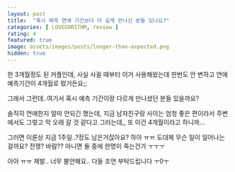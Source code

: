 ```yaml
---
layout: post
title:  "혹시 예측 연애 기간보다 더 길게 만나신 분들 있나요?"
categories: [ LOVEGORITHM, review ]
rating: 4
featured: true
image: assets/images/posts/longer-than-expected.png
hidden: true
---
```


한 3개월정도 된 커플인데, 사실 사귈 때부터 이거 사용해왔는데 한번도 안 변하고 연애 예측기간이 4개월로 떴거든요;;

그래서 그런데..여기서 혹시 예측 기간이랑 다르게 만나셨던 분들 있을까요?

솔직히 연애한지 얼마 안되긴 했는데, 지금 남자친구랑 사이는 엄청 좋은 편이라서 주변에서도 그렇고 막 오래 갈 것 같다고 그러는데,, 또 이건 4개월이라고 하니까...

그러면 이론상 지금 1주일..?정도 남은거잖아요? 하아 ㅠㅠ 도대체 무슨 일이 일어나는 걸까요? 전쟁? 바람?? 아니면 둘 중에 한명이 죽는건가 ㅜㅜㅜ

아아 ㅠㅠ 제발.. 너무 불안해요.. 다들 조언 부탁드립니다 ㅜ0ㅜ